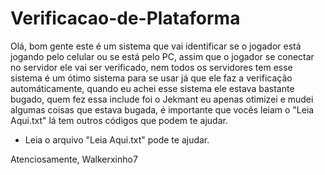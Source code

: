 # Verificacao-de-Plataforma

Olá, bom gente este é um sistema que vai identificar se o jogador está jogando pelo celular ou se está pelo PC, assim que o jogador se conectar no servidor ele vai ser verificado, nem todos os servidores tem esse sistema é um ótimo sistema para se usar já que ele faz a verificação automáticamente, quando eu achei esse sistema ele estava bastante bugado, quem fez essa include foi o Jekmant eu apenas otimizei e mudei algumas coisas que estava bugada, é importante que vocês leiam o "Leia Aqui.txt" lá tem outros códigos que podem te ajudar.

* Leia o arquivo "Leia Aqui.txt" pode te ajudar.

Atenciosamente, Walkerxinho7
